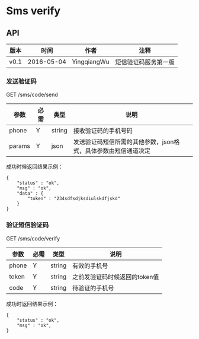 # Sms verify

## API

版本 | 时间 | 作者 | 注释
-- | -- | -- | --
v0.1 | 2016-05-04 | YingqiangWu | 短信验证码服务第一版

### 发送验证码 
GET /sms/code/send

参数 | 必需 | 类型 | 说明
-- | -- | -- | --
phone | Y | string | 接收验证码的手机号码
params | Y | json | 发送验证码短信所需的其他参数，json格式，具体参数由短信通道决定

成功时候返回结果示例：

    {
        "status" : "ok",
        "msg" : "ok",
        "data" : {
            "token" : "234sdfsdjksdiulskdfjskd"
        }
    }


### 验证短信验证码
GET /sms/code/verify

参数|必需|类型|说明
--|--|--|--
phone | Y | string | 有效的手机号
token | Y | string | 之前发验证码时候返回的token值
code | Y | string | 待验证的手机号

成功时返回结果示例：

    {
        "status" : "ok",
        "msg" : "ok",
    }
    

